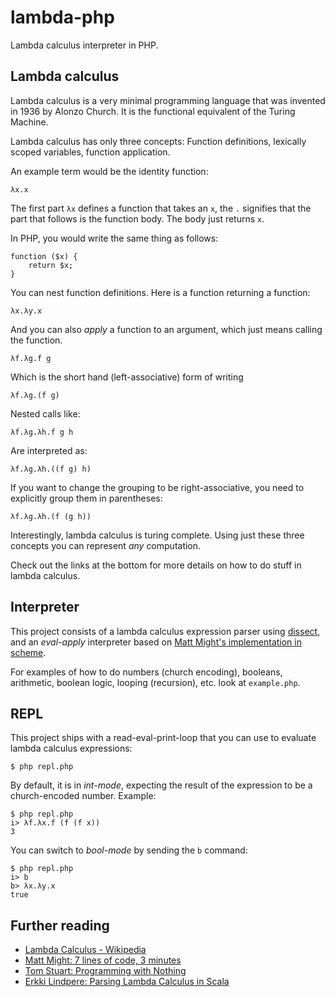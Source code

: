# lambda-php

Lambda calculus interpreter in PHP.

## Lambda calculus

Lambda calculus is a very minimal programming language that was invented in
1936 by Alonzo Church. It is the functional equivalent of the Turing Machine.

Lambda calculus has only three concepts: Function definitions, lexically
scoped variables, function application.

An example term would be the identity function:

    λx.x

The first part `λx` defines a function that takes an `x`, the `.` signifies
that the part that follows is the function body. The body just returns `x`.

In PHP, you would write the same thing as follows:

    function ($x) {
        return $x;
    }

You can nest function definitions. Here is a function returning a function:

    λx.λy.x

And you can also *apply* a function to an argument, which just means calling
the function.

    λf.λg.f g

Which is the short hand (left-associative) form of writing

    λf.λg.(f g)

Nested calls like:

    λf.λg.λh.f g h

Are interpreted as:

    λf.λg.λh.((f g) h)

If you want to change the grouping to be right-associative, you need to
explicitly group them in parentheses:

    λf.λg.λh.(f (g h))

Interestingly, lambda calculus is turing complete. Using just these three
concepts you can represent *any* computation.

Check out the links at the bottom for more details on how to do stuff in
lambda calculus.

## Interpreter

This project consists of a lambda calculus expression parser using
[dissect](https://github.com/jakubledl/dissect), and an *eval-apply*
interpreter based on [Matt Might's implementation in
scheme](http://matt.might.net/articles/implementing-a-programming-language/).

For examples of how to do numbers (church encoding), booleans, arithmetic,
boolean logic, looping (recursion), etc. look at `example.php`.

## REPL

This project ships with a read-eval-print-loop that you can use to evaluate
lambda calculus expressions:

    $ php repl.php

By default, it is in *int-mode*, expecting the result of the expression to be
a church-encoded number. Example:

    $ php repl.php
    i> λf.λx.f (f (f x))
    3

You can switch to *bool-mode* by sending the `b` command:

    $ php repl.php
    i> b
    b> λx.λy.x
    true

## Further reading

* [Lambda Calculus - Wikipedia](http://en.wikipedia.org/wiki/Lambda_calculus)
* [Matt Might: 7 lines of code, 3 minutes](http://matt.might.net/articles/implementing-a-programming-language/)
* [Tom Stuart: Programming with Nothing](http://codon.com/programming-with-nothing)
* [Erkki Lindpere: Parsing Lambda Calculus in Scala](http://zeroturnaround.com/rebellabs/parsing-lambda-calculus-in-scala/)
